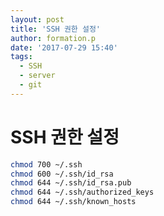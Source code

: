 ```yaml
---
layout: post
title: 'SSH 권한 설정'
author: formation.p
date: '2017-07-29 15:40'
tags:
  - SSH
  - server
  - git
---
```


# SSH 권한 설정

```bash
chmod 700 ~/.ssh
chmod 600 ~/.ssh/id_rsa
chmod 644 ~/.ssh/id_rsa.pub
chmod 644 ~/.ssh/authorized_keys
chmod 644 ~/.ssh/known_hosts
```